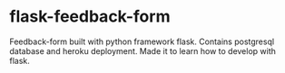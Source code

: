 # flask-feedback-form
Feedback-form built with python framework flask. Contains postgresql database and heroku deployment. Made it to learn how to develop with flask. 

